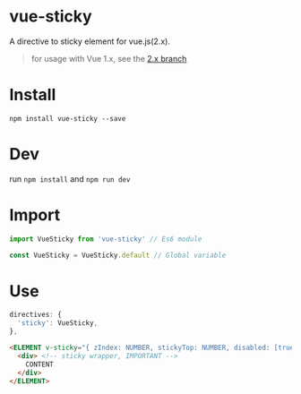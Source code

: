 # vue-sticky
A directive to sticky element for vue.js(2.x).
> for usage with Vue 1.x, see the [2.x branch](https://github.com/rguanghui/vue-sticky/tree/2.x)

# Install
`npm install vue-sticky --save`

# Dev
run `npm install` and `npm run dev`

# Import
```javascript
import VueSticky from 'vue-sticky' // Es6 module

const VueSticky = VueSticky.default // Global variable
```

# Use

``` javascript
directives: {
  'sticky': VueSticky,
},
```

``` html
<ELEMENT v-sticky="{ zIndex: NUMBER, stickyTop: NUMBER, disabled: [true|false]}">
  <div> <!-- sticky wrapper, IMPORTANT -->
    CONTENT
  </div>
</ELEMENT>
```
